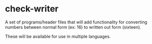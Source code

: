 # check-writer
A set of programs/header files that will add functionality for converting numbers between normal form (ex: 16) to written out form (sixteen).

These will be available for use in multiple languages.
